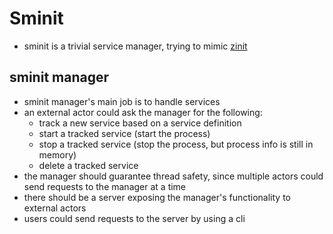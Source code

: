# Sminit

- sminit is a trivial service manager, trying to mimic [zinit](https://github.com/threefoldtech/zinit)

## sminit manager

<!-- - should concurrently handle tracked services
- each worker should handle a service in a separate thread
- each worker should have a communication path with the manager to receive instructions.
- manager should also be able to handle multiple requests concurrently.
- a service is responsible for its lifetime.
- a manager could signal a service, only a service decides what is the appropriate action.
- a delete signal stops the service and deletes it from the set of tracked services and from all dependencies. i.e. the service is no longer present in the service graph.
- an add signal adds the service to the service graph and sends a start signal to the service.
- a start signal tells the service that some external factor wants it to start, the service does the appropriate checks to ensure that its eligible to start.
- a stop signal tells the service to stop, the service stops immediately.
- the service graph must always be in a correct/clean state.
- if a service passed its health check for the first time since it was last started, all dependent non running services receive a start signal.
- the manager has two responsibilities:
  - tracking services.
  - exposing its api to external users.
- two actors should be able to send a signal to a service:
  - the manager
  - another service
- the manager shoulb be the the access point to a service's senders. -->

- sminit manager's main job is to handle services
- an external actor could ask the manager for the following:
  - track a new service based on a service definition
  - start a tracked service (start the process)
  - stop a tracked service (stop the process, but process info is still in memory)
  - delete a tracked service
- the manager should guarantee thread safety, since multiple actors could send requests to the manager at a time
- there should be a server exposing the manager's functionality to external actors
- users could send requests to the server by using a cli